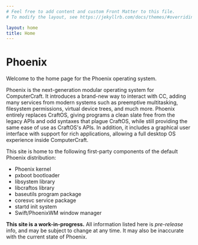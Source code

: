 ```yaml
---
# Feel free to add content and custom Front Matter to this file.
# To modify the layout, see https://jekyllrb.com/docs/themes/#overriding-theme-defaults

layout: home
title: Home
---
```


# Phoenix

Welcome to the home page for the Phoenix operating system.

Phoenix is the next-generation modular operating system for ComputerCraft. It introduces a brand-new way to interact with CC, adding many services from modern systems such as preemptive multitasking, filesystem permissions, virtual device trees, and much more. Phoenix entirely replaces CraftOS, giving programs a clean slate free from the legacy APIs and odd syntaxes that plague CraftOS, while still providing the same ease of use as CraftOS's APIs. In addition, it includes a graphical user interface with support for rich applications, allowing a full desktop OS experience inside ComputerCraft.

This site is home to the following first-party components of the default Phoenix distribution:
- Phoenix kernel
- pxboot bootloader
- libsystem library
- libcraftos library
- baseutils program package
- coresvc service package
- startd init system
- Swift/PhoenixWM window manager

**This site is a work-in-progress.** All information listed here is *pre-release* info, and may be subject to change at any time. It may also be inaccurate with the current state of Phoenix.